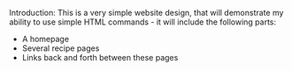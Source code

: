Introduction:
This is a very simple website design, that will demonstrate my ability 
to use simple HTML commands - it will include the following parts:
- A homepage
- Several recipe pages
- Links back and forth between these pages
